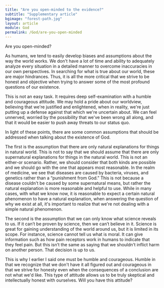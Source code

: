 ```yaml
---
title: "Are you open-minded to the evidence?"
subtitle: "Supplementary article"
bgimage: "forest-path.jpg"
layout: article
module: God
permalink: /God/are-you-open-minded
---
```


Are you open-minded?
 
As humans, we tend to easily develop biases and assumptions about the way the world works. We don't have a lot of time and ability to adequately analyze every situation in a detailed manner to overcome inaccuracies in our own perspectives. In searching for what is true about our world, these are major hindrances. Thus, it is all the more critical that we strive to be honest and objective when trying to answer some of the most profound questions of our existence.
 
This is not an easy task. It requires deep self-examination with a humble and courageous attitude. We may hold a pride about our worldview, believing that we're justified and enlightened, when in reality, we're just putting up a defense against that which we're uncertain about. We can feel unnerved, worried by the possibility that we've been wrong all along, and that it would be easier to push away threats to our status quo.
 
In light of these points, there are some common assumptions that should be addressed when talking about the existence of God.
 
The first is the assumption that there are only natural explanations for things in natural world. This is not to say that we should assume that there are only supernatural explanations for things in the natural world. This is not an either-or scenario. Rather, we should consider that both kinds are possible and we should go with the one that appears most reasonable. In the realm of medicine, we see that diseases are caused by bacteria, viruses, and genetics rather than a “punishment from God.” This is not because a disease couldn't be caused by some supernatural means, but rather the natural explanation is more reasonable and helpful to use. While in many cases, with what we know now, it is reasonable to expect a certain natural phenomenon to have a natural explanation, when answering the question of why we exist at all, it's important to realize that we're not dealing with a simple natural phenomenon.
 
The second is the assumption that we can only know what science reveals to us. If it can’t be proven by science, then we can’t believe in it. Science is great for gaining understanding of the world around us, but it is limited in its scope. For instance, science cannot tell us what is moral. It can give information such as how pain receptors work in humans to indicate that they feel pain. But this isn’t the same as saying that we shouldn’t inflict harm on another person. That decision is up to us.
 
This is why I earlier I said one must be humble and courageous. Humble in that we recognize that we don't have it all figured out and courageous in that we strive for honesty even when the consequences of a conclusion are not what we'd like. This type of attitude allows us to be truly skeptical and intellectually honest with ourselves. Will you have this attitude?